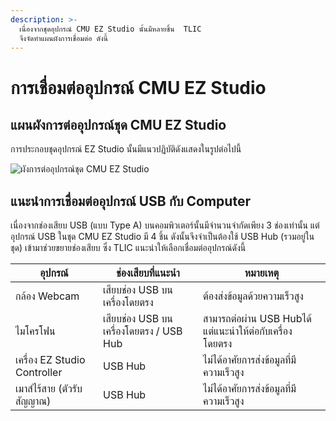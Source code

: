 ```yaml
---
description: >-
  เนื่องจากชุดอุปกรณ์ CMU EZ Studio นั้นมีหลายชิ้น  TLIC
  จึงจัดทำแผนผังการเชื่อมต่อ ดังนี้
---
```


# การเชื่อมต่ออุปกรณ์ CMU EZ Studio

## แผนผังการต่ออุปกรณ์ชุด CMU EZ Studio

&#x20;         การประกอบชุดอุปกรณ์ EZ Studio นั้นมีแนวปฏิบัติดังแสดงในรูปต่อไปนี้

![ผังการต่ออุปกรณ์ชุด CMU EZ Studio](https://gblobscdn.gitbook.com/assets%2F-MacQbJEhin4rokH3Cup%2F-MacQdHydu3jG3VkxbdZ%2F-MacR4q8EDNT64MSz7aW%2Fimage.png?alt=media\&token=39f89433-f6cd-47d2-8e16-ab91cd5cb67e)

## แนะนำการเชื่อมต่ออุปกรณ์ USB กับ Computer <a href="#usb" id="usb"></a>

&#x20;         เนื่องจากช่องเสียบ USB (แบบ Type A) บนคอมพิวเตอร์นั้นมีจำนวนจำกัดเพียง 3 ช่องเท่านั้น แต่อุปกรณ์ USB ในชุด CMU EZ Studio มี 4 ชิ้น ดังนั้นจึงจำเป็นต้องใช้ USB Hub (รวมอยู่ในชุด) เข้ามาช่วยขยายช่องเสียบ ซึ่ง TLIC แนะนำให้เลือกเชื่อมต่ออุปกรณ์ดังนี้

| อุปกรณ์                      | ช่องเสียบที่แนะนำ                       | หมายเหตุ                                                |
| ---------------------------- | --------------------------------------- | ------------------------------------------------------- |
| กล้อง Webcam                 | เสียบช่อง USB บนเครื่องโดยตรง           | ต้องส่งข้อมูลด้วยความเร็วสูง                            |
| ไมโครโฟน                     | เสียบช่อง USB บนเครื่องโดยตรง / USB Hub | สามารถต่อผ่าน USB Hubได้ แต่แนะนำให้ต่อกับเครื่องโดยตรง |
| เครื่อง EZ Studio Controller | USB Hub                                 | ไม่ได้อาศัยการส่งข้อมูลที่มีความเร็วสูง                 |
| เมาส์ไร้สาย (ตัวรับสัญญาณ)   | USB Hub                                 | ไม่ได้อาศัยการส่งข้อมูลที่มีความเร็วสูง                 |
